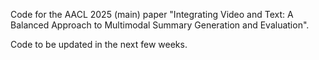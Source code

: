 Code for the AACL 2025 (main) paper "Integrating Video and Text: A Balanced Approach to Multimodal Summary Generation and Evaluation".

Code to be updated in the next few weeks.

